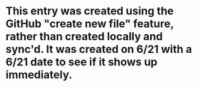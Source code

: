 # This entry was created using the GitHub "create new file" feature, rather than created locally and sync'd. It was created on 6/21 with a 6/21 date to see if it shows up immediately.
